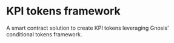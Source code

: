 # KPI tokens framework

A smart contract solution to create KPI tokens leveraging Gnosis' conditional
tokens framework.

